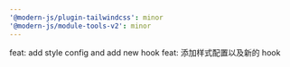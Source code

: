 ```yaml
---
'@modern-js/plugin-tailwindcss': minor
'@modern-js/module-tools-v2': minor
---
```


feat: add style config and add new hook
feat: 添加样式配置以及新的 hook
